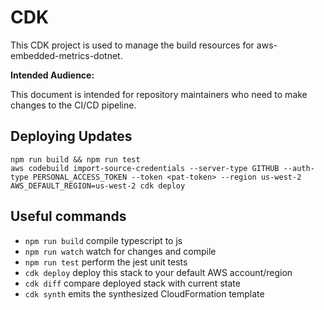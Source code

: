 # CDK

This CDK project is used to manage the build resources for aws-embedded-metrics-dotnet.

**Intended Audience:**

This document is intended for repository maintainers who need to make changes to the CI/CD pipeline.

## Deploying Updates

```
npm run build && npm run test
aws codebuild import-source-credentials --server-type GITHUB --auth-type PERSONAL_ACCESS_TOKEN --token <pat-token> --region us-west-2
AWS_DEFAULT_REGION=us-west-2 cdk deploy
```

## Useful commands

 * `npm run build`   compile typescript to js
 * `npm run watch`   watch for changes and compile
 * `npm run test`    perform the jest unit tests
 * `cdk deploy`      deploy this stack to your default AWS account/region
 * `cdk diff`        compare deployed stack with current state
 * `cdk synth`       emits the synthesized CloudFormation template
